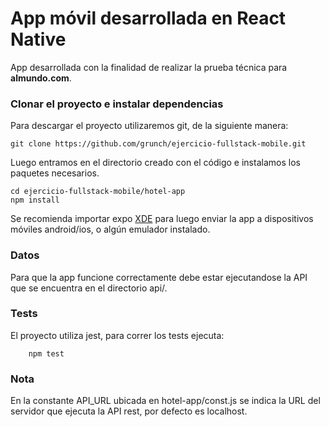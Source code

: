 # App móvil desarrollada en React Native

App desarrollada con la finalidad de realizar la prueba técnica para **almundo.com**.

### Clonar el proyecto e instalar dependencias

Para descargar el proyecto utilizaremos git, de la siguiente manera:

    git clone https://github.com/grunch/ejercicio-fullstack-mobile.git

Luego entramos en el directorio creado con el código e instalamos los paquetes necesarios.

    cd ejercicio-fullstack-mobile/hotel-app
    npm install

Se recomienda importar expo [XDE](https://expo.io/tools) para luego enviar la app a dispositivos móviles android/ios, o algún emulador instalado.

### Datos

Para que la app funcione correctamente debe estar ejecutandose la API que se encuentra en el directorio api/.

### Tests

El proyecto utiliza jest, para correr los tests ejecuta:

		npm test

### Nota

En la constante API_URL ubicada en hotel-app/const.js se indica la URL del servidor que ejecuta la API rest, por defecto es localhost.
